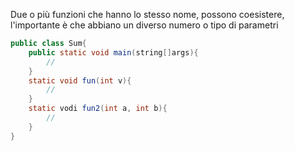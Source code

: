 Due o più funzioni che hanno lo stesso nome, possono coesistere, l'importante è che abbiano un diverso numero o tipo di parametri
```Java
public class Sum{
	public static void main(string[]args){
		//
	}
	static void fun(int v){
		//
	}
	static vodi fun2(int a, int b){
		// 
	}
}
```